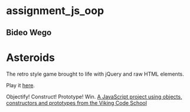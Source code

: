 # assignment_js_oop

## Bideo Wego

# Asteroids

The retro style game brought to life with jQuery and raw HTML elements.

Play it [here](https://rawgit.com/BideoWego/assignment_js_oop/master/rawgit.html).

Objectify! Construct! Prototype!  Win.
[A JavaScript project using objects, constructors and prototypes from the Viking Code School](http://www.vikingcodeschool.com)
